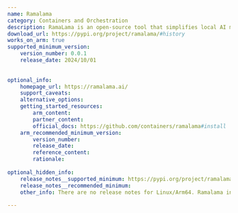 ```yaml
---
name: Ramalama
category: Containers and Orchestration
description: RamaLama is an open-source tool that simplifies local AI model inference by using OCI containers, automatically detecting GPUs and pulling optimized container images—letting you run models securely and without host configuration using familiar container workflows.
download_url: https://pypi.org/project/ramalama/#history
works_on_arm: true
supported_minimum_version:
    version_number: 0.0.1
    release_date: 2024/10/01
 
 
optional_info:
    homepage_url: https://ramalama.ai/
    support_caveats:
    alternative_options:
    getting_started_resources:
        arm_content:
        partner_content:
        official_docs: https://github.com/containers/ramalama#install
    arm_recommended_minimum_version:
        version_number:
        release_date:
        reference_content:
        rationale:
 
optional_hidden_info:
    release_notes__supported_minimum: https://pypi.org/project/ramalama/0.0.1/
    release_notes__recommended_minimum:
    other_info: There are no release notes for Linux/Arm64. Ramalama initial version on Pypi, i.e. 0.0.1, can be installed via pip on the Neoverse N1.
 
---
```


